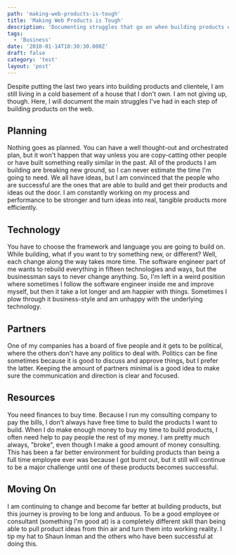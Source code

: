 ```yaml
---
path: 'making-web-products-is-tough'
title: 'Making Web Products is Tough'
description: 'Documenting struggles that go on when building products on the web.'
tags:
  - 'Business'
date: '2010-01-14T10:30:30.000Z'
draft: false
category: 'test'
layout: 'post'
---
```


Despite putting the last two years into building products and clientele, I am still living in a cold basement of a house that I don't own. I am not giving up, though. Here, I will document the main struggles I've had in each step of building products on the web.

## Planning

Nothing goes as planned. You can have a well thought-out and orchestrated plan, but it won't happen that way unless you are copy-catting other people or have built something really similar in the past. All of the products I am building are breaking new ground, so I can never estimate the time I'm going to need. We all have ideas, but I am convinced that the people who are successful are the ones that are able to build and get their products and ideas out the door. I am constantly working on my process and performance to be stronger and turn ideas into real, tangible products more efficiently.

## Technology

You have to choose the framework and language you are going to build on. While building, what if you want to try something new, or different? Well, each change along the way takes more time. The software engineer part of me wants to rebuild everything in fifteen technologies and ways, but the businessman says to never change anything. So, I'm left in a weird position where sometimes I follow the software engineer inside me and improve myself, but then it take a lot longer and am happier with things. Sometimes I plow through it business-style and am unhappy with the underlying technology.

## Partners

One of my companies has a board of five people and it gets to be political, where the others don't have any politics to deal with. Politics can be fine sometimes because it is good to discuss and approve things, but I prefer the latter. Keeping the amount of partners minimal is a good idea to make sure the communication and direction is clear and focused.

## Resources

You need finances to buy time. Because I run my consulting company to pay the bills, I don't always have free time to build the products I want to build. When I do make enough money to buy my time to build products, I often need help to pay people the rest of my money. I am pretty much always, "broke", even though I make a good amount of money consulting. This has been a far better environment for building products than being a full time employee ever was because I got burnt out, but it still will continue to be a major challenge until one of these products becomes successful.

## Moving On

I am continuing to change and become far better at building products, but this journey is proving to be long and arduous. To be a good employee or consultant (something I'm good at) is a completely different skill than being able to pull product ideas from thin air and turn them into working reality. I tip my hat to Shaun Inman and the others who have been successful at doing this.
